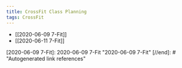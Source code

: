 ```yaml
---
title: CrossFit Class Planning
tags: CrossFit
---
```


- [[2020-06-09 7-Fit]]
- [[2020-06-11 7-Fit]]

[//begin]: # "Autogenerated link references for markdown compatibility"
[2020-06-09 7-Fit]: 2020-06-09 7-Fit "2020-06-09 7-Fit"
[//end]: # "Autogenerated link references"